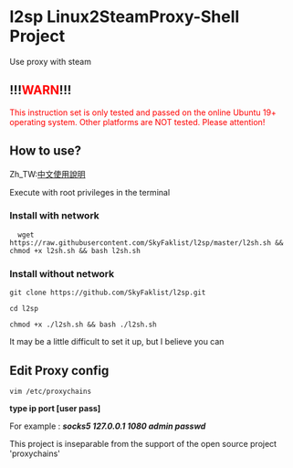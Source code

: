 # l2sp  Linux2SteamProxy-Shell  Project
Use proxy with steam

## !!!<font color="red">WARN</font>!!!


<font color="red">This instruction set is only tested and passed on the online Ubuntu 19+ operating system. Other platforms are NOT tested. Please attention!</font>



## How to use?

Zh_TW:[中文使用說明](https://blog.sakurax.org/archives/100.html)  

Execute with root privileges in the terminal

### Install with network
```
  wget https://raw.githubusercontent.com/SkyFaklist/l2sp/master/l2sh.sh && chmod +x l2sh.sh && bash l2sh.sh
```

### Install without network
```
git clone https://github.com/SkyFaklist/l2sp.git

cd l2sp

chmod +x ./l2sh.sh && bash ./l2sh.sh
```


It may be a little difficult to set it up, but I believe you can


## Edit Proxy config
```
vim /etc/proxychains
```
**type  ip  port [user pass]**

For example : ***socks5  127.0.0.1 1080 admin passwd***


This project is inseparable from the support of the open source project 'proxychains'
